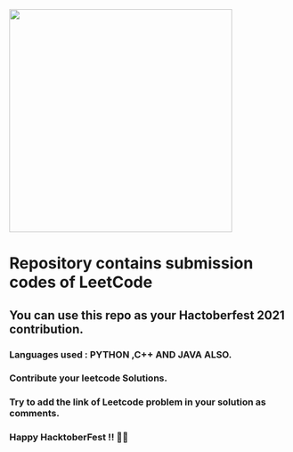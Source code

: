 <img src="https://hacktoberfest.digitalocean.com/_nuxt/img/logo-hacktoberfest-full.f42e3b1.svg" width="400">

# <b>Repository contains submission codes of LeetCode</b>
## You can use this repo as your Hactoberfest 2021 contribution.

### Languages used : PYTHON ,C++ AND JAVA ALSO.
### Contribute your leetcode Solutions. 
### Try to add the link of Leetcode problem in your solution as comments.

### Happy HacktoberFest !! 🙌😄

